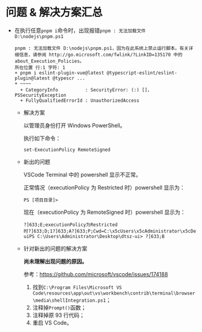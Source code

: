 # 问题 & 解决方案汇总

- 在执行任意`pnpm i`命令时，出现报错`pnpm : 无法加载文件 D:\nodejs\pnpm.ps1`

  ```
  pnpm : 无法加载文件 D:\nodejs\pnpm.ps1，因为在此系统上禁止运行脚本。有关详细信息，请参阅 http://go.microsoft.com/fwlink/?LinkID=135170 中的 about_Execution_Policies。
  所在位置 行:1 字符: 1
  + pnpm i eslint-plugin-vue@latest @typescript-eslint/eslint-plugin@latest @typescr ...
  + ~~~~
    + CategoryInfo          : SecurityError: (:) []，PSSecurityException
    + FullyQualifiedErrorId : UnauthorizedAccess
  ```

  - 解决方案

    以管理员身份打开 Windows PowerShell。

    执行如下命令：

    ```
    set-ExecutionPolicy RemoteSigned
    ```

  - 新出的问题

    VSCode Terminal 中的 powershell 显示不正常。

    正常情况（executionPolicy 为 Restricted 时）powershell 显示为：

    ```
    PS [项目目录]>
    ```

    现在（executionPolicy 为 RemoteSigned 时）powershell 显示为：

    ```
    ?]633;E;executionPolicy为Restricted时?]633;D;1?]633;A?]633;P;Cwd=C:\x5cUsers\x5cAdministrator\x5cDesktop\x5cdtsz-uiPS C:\Users\Administrator\Desktop\dtsz-ui> ?]633;B
    ```

  - 针对新出的问题的解决方案

    **尚未理解出现问题的原因。**

    参考：https://github.com/microsoft/vscode/issues/174188

    1. 找到`C:\Program Files\Microsoft VS Code\resources\app\out\vs\workbench\contrib\terminal\browser\media\shellIntegration.ps1`；
    2. 注释掉`Prompt()`函数；
    3. 注释掉原 93 行代码；
    4. 重启 VS Code。
